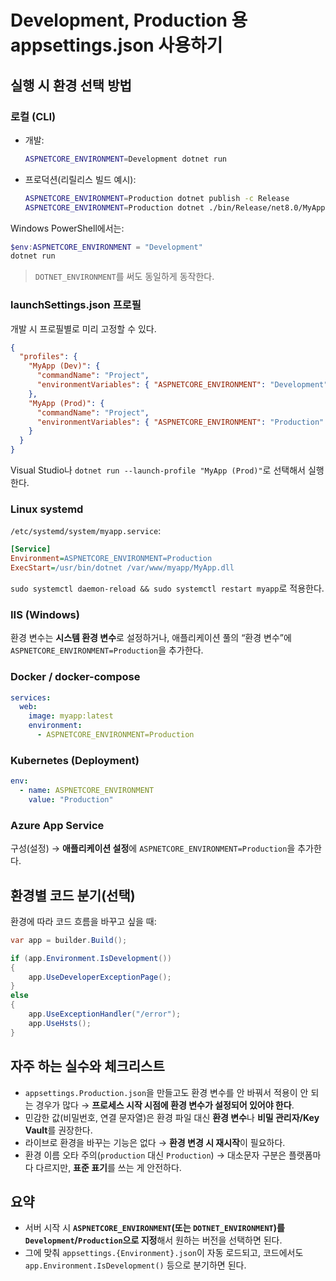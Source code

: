 # Development, Production 용 appsettings.json 사용하기

## 실행 시 환경 선택 방법

### 로컬 (CLI)

* 개발:

  ```bash
  ASPNETCORE_ENVIRONMENT=Development dotnet run
  ```
* 프로덕션(리릴리스 빌드 예시):

  ```bash
  ASPNETCORE_ENVIRONMENT=Production dotnet publish -c Release
  ASPNETCORE_ENVIRONMENT=Production dotnet ./bin/Release/net8.0/MyApp.dll
  ```

Windows PowerShell에서는:

```powershell
$env:ASPNETCORE_ENVIRONMENT = "Development"
dotnet run
```

> `DOTNET_ENVIRONMENT`를 써도 동일하게 동작한다.


### launchSettings.json 프로필

개발 시 프로필별로 미리 고정할 수 있다.

```json
{
  "profiles": {
    "MyApp (Dev)": {
      "commandName": "Project",
      "environmentVariables": { "ASPNETCORE_ENVIRONMENT": "Development" }
    },
    "MyApp (Prod)": {
      "commandName": "Project",
      "environmentVariables": { "ASPNETCORE_ENVIRONMENT": "Production" }
    }
  }
}
```

Visual Studio나 `dotnet run --launch-profile "MyApp (Prod)"`로 선택해서 실행한다.


### Linux systemd

`/etc/systemd/system/myapp.service`:

```ini
[Service]
Environment=ASPNETCORE_ENVIRONMENT=Production
ExecStart=/usr/bin/dotnet /var/www/myapp/MyApp.dll
```

`sudo systemctl daemon-reload && sudo systemctl restart myapp`로 적용한다.
  
  
### IIS (Windows)
환경 변수는 **시스템 환경 변수**로 설정하거나, 애플리케이션 풀의 “환경 변수”에 `ASPNETCORE_ENVIRONMENT=Production`을 추가한다.
  
  
### Docker / docker-compose

```yaml
services:
  web:
    image: myapp:latest
    environment:
      - ASPNETCORE_ENVIRONMENT=Production
```
  
  
### Kubernetes (Deployment)

```yaml
env:
  - name: ASPNETCORE_ENVIRONMENT
    value: "Production"
```
  
  
### Azure App Service

구성(설정) → **애플리케이션 설정**에 `ASPNETCORE_ENVIRONMENT=Production`을 추가한다.

  
  
## 환경별 코드 분기(선택)
환경에 따라 코드 흐름을 바꾸고 싶을 때:

```csharp
var app = builder.Build();

if (app.Environment.IsDevelopment())
{
    app.UseDeveloperExceptionPage();
}
else
{
    app.UseExceptionHandler("/error");
    app.UseHsts();
}
```

  
## 자주 하는 실수와 체크리스트

* `appsettings.Production.json`을 만들고도 환경 변수를 안 바꿔서 적용이 안 되는 경우가 많다 → **프로세스 시작 시점에 환경 변수가 설정되어 있어야 한다**.
* 민감한 값(비밀번호, 연결 문자열)은 환경 파일 대신 **환경 변수**나 **비밀 관리자/Key Vault**를 권장한다.
* 라이브로 환경을 바꾸는 기능은 없다 → **환경 변경 시 재시작**이 필요하다.
* 환경 이름 오타 주의(`production` 대신 `Production`) → 대소문자 구분은 플랫폼마다 다르지만, **표준 표기**를 쓰는 게 안전하다.


## 요약
* 서버 시작 시 **`ASPNETCORE_ENVIRONMENT`(또는 `DOTNET_ENVIRONMENT`)를 `Development`/`Production`으로 지정**해서 원하는 버전을 선택하면 된다.
* 그에 맞춰 `appsettings.{Environment}.json`이 자동 로드되고, 코드에서도 `app.Environment.IsDevelopment()` 등으로 분기하면 된다.
